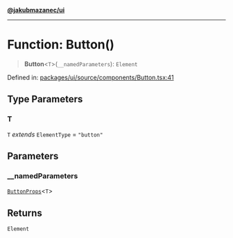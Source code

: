 [**@jakubmazanec/ui**](../README.md)

---

# Function: Button()

> **Button**\<`T`\>(`__namedParameters`): `Element`

Defined in:
[packages/ui/source/components/Button.tsx:41](https://github.com/jakubmazanec/tools/blob/026d472564678641afd0039e9c07d936f221ca46/packages/ui/source/components/Button.tsx#L41)

## Type Parameters

### T

`T` _extends_ `ElementType` = `"button"`

## Parameters

### \_\_namedParameters

[`ButtonProps`](../type-aliases/ButtonProps.md)\<`T`\>

## Returns

`Element`

